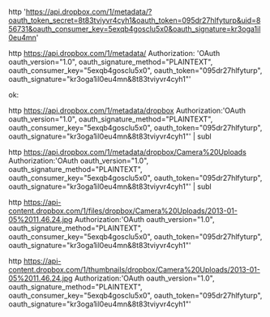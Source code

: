 http 'https://api.dropbox.com/1/metadata/?oauth_token_secret=8t83tviyvr4cyh1&oauth_token=095dr27hlfyturp&uid=856731&oauth_consumer_key=5exqb4gosclu5x0&oauth_signature=kr3oga1il0eu4mn'

http https://api.dropbox.com/1/metadata/ Authorization: 'OAuth oauth_version="1.0", oauth_signature_method="PLAINTEXT", oauth_consumer_key="5exqb4gosclu5x0", oauth_token="095dr27hlfyturp", oauth_signature="kr3oga1il0eu4mn&8t83tviyvr4cyh1"'














ok:

http https://api.dropbox.com/1/metadata/dropbox Authorization:'OAuth oauth_version="1.0", oauth_signature_method="PLAINTEXT", oauth_consumer_key="5exqb4gosclu5x0", oauth_token="095dr27hlfyturp", oauth_signature="kr3oga1il0eu4mn&8t83tviyvr4cyh1"' | subl


http https://api.dropbox.com/1/metadata/dropbox/Camera%20Uploads Authorization:'OAuth oauth_version="1.0", oauth_signature_method="PLAINTEXT", oauth_consumer_key="5exqb4gosclu5x0", oauth_token="095dr27hlfyturp", oauth_signature="kr3oga1il0eu4mn&8t83tviyvr4cyh1"' | subl


http https://api-content.dropbox.com/1/files/dropbox/Camera%20Uploads/2013-01-05%2011.46.24.jpg Authorization:'OAuth oauth_version="1.0", oauth_signature_method="PLAINTEXT", oauth_consumer_key="5exqb4gosclu5x0", oauth_token="095dr27hlfyturp", oauth_signature="kr3oga1il0eu4mn&8t83tviyvr4cyh1"'


http https://api-content.dropbox.com/1/thumbnails/dropbox/Camera%20Uploads/2013-01-05%2011.46.24.jpg Authorization:'OAuth oauth_version="1.0", oauth_signature_method="PLAINTEXT", oauth_consumer_key="5exqb4gosclu5x0", oauth_token="095dr27hlfyturp", oauth_signature="kr3oga1il0eu4mn&8t83tviyvr4cyh1"'
